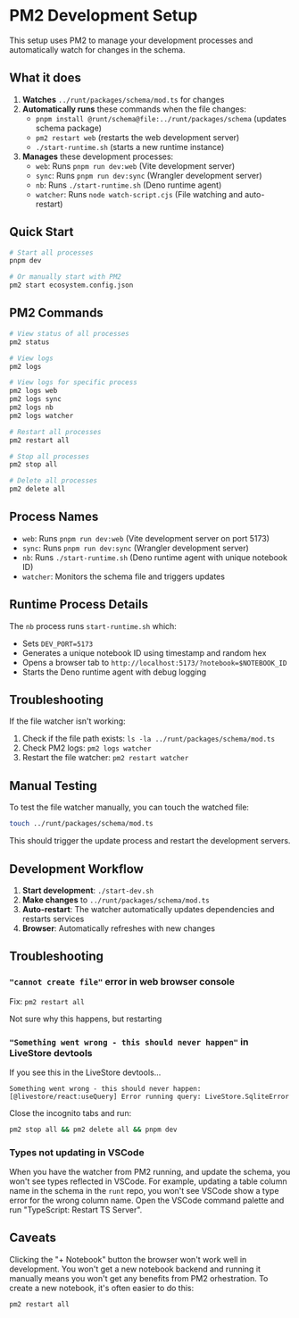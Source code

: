 # PM2 Development Setup

This setup uses PM2 to manage your development processes and automatically watch for changes in the schema.

## What it does

1. **Watches** `../runt/packages/schema/mod.ts` for changes
2. **Automatically runs** these commands when the file changes:
   - `pnpm install @runt/schema@file:../runt/packages/schema` (updates schema package)
   - `pm2 restart web` (restarts the web development server)
   - `./start-runtime.sh` (starts a new runtime instance)
3. **Manages** these development processes:
   - `web`: Runs `pnpm run dev:web` (Vite development server)
   - `sync`: Runs `pnpm run dev:sync` (Wrangler development server)
   - `nb`: Runs `./start-runtime.sh` (Deno runtime agent)
   - `watcher`: Runs `node watch-script.cjs` (File watching and auto-restart)

## Quick Start

```bash
# Start all processes
pnpm dev

# Or manually start with PM2
pm2 start ecosystem.config.json
```

## PM2 Commands

```bash
# View status of all processes
pm2 status

# View logs
pm2 logs

# View logs for specific process
pm2 logs web
pm2 logs sync
pm2 logs nb
pm2 logs watcher

# Restart all processes
pm2 restart all

# Stop all processes
pm2 stop all

# Delete all processes
pm2 delete all
```

## Process Names

- `web`: Runs `pnpm run dev:web` (Vite development server on port 5173)
- `sync`: Runs `pnpm run dev:sync` (Wrangler development server)
- `nb`: Runs `./start-runtime.sh` (Deno runtime agent with unique notebook ID)
- `watcher`: Monitors the schema file and triggers updates

## Runtime Process Details

The `nb` process runs `start-runtime.sh` which:

- Sets `DEV_PORT=5173`
- Generates a unique notebook ID using timestamp and random hex
- Opens a browser tab to `http://localhost:5173/?notebook=$NOTEBOOK_ID`
- Starts the Deno runtime agent with debug logging

## Troubleshooting

If the file watcher isn't working:

1. Check if the file path exists: `ls -la ../runt/packages/schema/mod.ts`
2. Check PM2 logs: `pm2 logs watcher`
3. Restart the file watcher: `pm2 restart watcher`

## Manual Testing

To test the file watcher manually, you can touch the watched file:

```bash
touch ../runt/packages/schema/mod.ts
```

This should trigger the update process and restart the development servers.

## Development Workflow

1. **Start development**: `./start-dev.sh`
2. **Make changes** to `../runt/packages/schema/mod.ts`
3. **Auto-restart**: The watcher automatically updates dependencies and restarts services
4. **Browser**: Automatically refreshes with new changes

## Troubleshooting

### `"cannot create file"` error in web browser console

Fix: `pm2 restart all`

Not sure why this happens, but restarting

### `"Something went wrong - this should never happen"` in LiveStore devtools

If you see this in the LiveStore devtools...

```
Something went wrong - this should never happen:
[@livestore/react:useQuery] Error running query: LiveStore.SqliteError
```

Close the incognito tabs and run:

```bash
pm2 stop all && pm2 delete all && pnpm dev
```

### Types not updating in VSCode

When you have the watcher from PM2 running, and update the schema, you won't see types reflected in VSCode. For example, updating a table column name in the schema in the `runt` repo, you won't see VSCode show a type error for the wrong column name. Open the VSCode command palette and run "TypeScript: Restart TS Server".

## Caveats

Clicking the "+ Notebook" button the browser won't work well in development. You won't get a new notebook backend and running it manually means you won't get any benefits from PM2 orhestration. To create a new notebook, it's often easier to do this:

```bash
pm2 restart all
```
